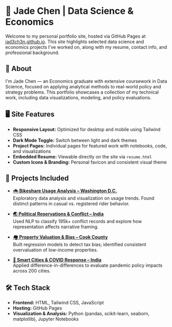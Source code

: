 # 💼 Jade Chen | Data Science & Economics

Welcome to my personal portfolio site, hosted via GitHub Pages at [jad3ch3n.github.io](https://jad3ch3n.github.io). This site highlights selected data science and economics projects I've worked on, along with my resume, contact info, and professional background.

## 🧠 About

I'm Jade Chen — an Economics graduate with extensive coursework in Data Science, focused on applying analytical methods to real-world policy and strategy problems. This portfolio showcases a collection of my technical work, including data visualizations, modeling, and policy evaluations.

## 🖥️ Site Features

- **Responsive Layout:** Optimized for desktop and mobile using Tailwind CSS  
- **Dark Mode Toggle:** Switch between light and dark themes  
- **Project Pages:** Individual pages for featured work with notebooks, code, and visualizations  
- **Embedded Resume:** Viewable directly on the site via `resume.html`  
- **Custom Icons & Branding:** Personal favicon and consistent visual theme

## 🚀 Projects Included

- **[🚲 Bikeshare Usage Analysis – Washington D.C.](projects/bikeshare-analysis.html)**  
  Exploratory data analysis and visualization on usage trends. Found distinct patterns in casual vs. registered rider behavior.

- **[🌏 Political Reservations & Conflict – India](projects/political-reservations.html)**  
  Used NLP to classify 195k+ conflict records and explore how representation affects narrative framing.

- **[🏘️ Property Valuation & Bias – Cook County](projects/cook-county-housing.html)**  
  Built regression models to detect tax bias; identified consistent overvaluation of low-income properties.

- **[🦠 Smart Cities & COVID Response – India](projects/smart-cities.html)**  
  Applied difference-in-differences to evaluate pandemic policy impacts across 200 cities.

## 🛠️ Tech Stack

- **Frontend:** HTML, Tailwind CSS, JavaScript  
- **Hosting:** GitHub Pages  
- **Visualization & Analysis:** Python (pandas, scikit-learn, seaborn, matplotlib), Jupyter Notebooks  
